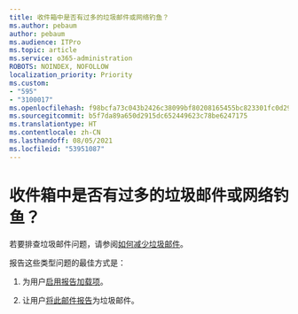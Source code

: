 ```yaml
---
title: 收件箱中是否有过多的垃圾邮件或网络钓鱼？
ms.author: pebaum
author: pebaum
ms.audience: ITPro
ms.topic: article
ms.service: o365-administration
ROBOTS: NOINDEX, NOFOLLOW
localization_priority: Priority
ms.custom:
- "595"
- "3100017"
ms.openlocfilehash: f98bcfa73c043b2426c38099bf80208165455bc823301fc0d296cc32200e539a
ms.sourcegitcommit: b5f7da89a650d2915dc652449623c78be6247175
ms.translationtype: HT
ms.contentlocale: zh-CN
ms.lasthandoff: 08/05/2021
ms.locfileid: "53951087"
---
```

# <a name="are-you-getting-too-much-spam-or-phish-in-your-mailbox"></a>收件箱中是否有过多的垃圾邮件或网络钓鱼？

若要排查垃圾邮件问题，请参阅[如何减少垃圾邮件](https://docs.microsoft.com/microsoft-365/security/office-365-security/anti-spam-protection)。
  
报告这些类型问题的最佳方式是：
  
1. 为用户[启用报告加载项](https://docs.microsoft.com/microsoft-365/security/office-365-security/enable-the-report-message-add-in)。

2. 让用户[将此邮件报告](https://support.office.com/article/b5caa9f1-cdf3-4443-af8c-ff724ea719d2)为垃圾邮件。
